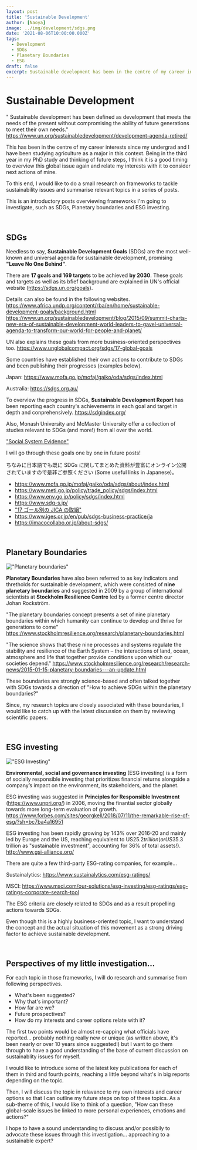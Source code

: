 ```yaml
---
layout: post
title: 'Sustainable Development'
author: [Naoya]
image: ../img/development/sdgs.png
date: '2021-08-06T10:00:00.000Z'
tags:
  - Development
  - SDGs
  - Planetary Boundaries
  - ESG
draft: false
excerpt: Sustainable development has been in the centre of my career interests since my undergrad. I have been working on this big theme from agricultural perspetive and would like to re-think this to overview my research interests and surounding topics. This post is an introductory and summarising one for a series of relevant posts (hopefully coming more frequently!).
---
```


# Sustainable Development

" Sustainable development has been defined as development that meets the needs of the present without compromising the ability of future generations to meet their own needs."
https://www.un.org/sustainabledevelopment/development-agenda-retired/

This has been in the centre of my career interests since my undergrad and I have been studying agriculture as a major in this context. Being in the third year in my PhD study and thinking of future steps, I think it is a good timing to overview this global issue again and relate my interests with it to consider next actions of mine.

To this end, I would like to do a small research on frameworks to tackle sustainability issues and summarise relevant topics in a series of posts.

This is an introductory posts overviewing frameworks I'm going to investigate, such as SDGs, Planetary boundaries and ESG investing.

<br>

## SDGs

Needless to say, **Sustainable Development Goals** (SDGs) are the most well-known and universal agenda for sustainable development, promising **"Leave No One Behind"**.

There are **17 goals and 169 targets** to be achieved **by 2030**.
These goals and targets as well as its bfief background are explained in UN's official website (https://sdgs.un.org/goals).

Details can also be found in the following websites.
https://www.africa.undp.org/content/rba/en/home/sustainable-development-goals/background.html
https://www.un.org/sustainabledevelopment/blog/2015/09/summit-charts-new-era-of-sustainable-development-world-leaders-to-gavel-universal-agenda-to-transform-our-world-for-people-and-planet/

UN also explains these goals from more business-oriented perspectives too.
https://www.unglobalcompact.org/sdgs/17-global-goals

Some countries have established their own actions to contribute to SDGs and been publishing their progresses (examples below).

Japan: https://www.mofa.go.jp/mofaj/gaiko/oda/sdgs/index.html

Australia: https://sdgs.org.au/

To overview the progress in SDGs, **Sustainable Development Report** has been reporting each country's achievements in each goal and target in depth and conprehensively.
https://sdgindex.org/

Also, Monash University and McMaster University offer a collection of studies relevant to SDGs (and more!) from all over the world.

["Social System Evidence"](https://www.socialsystemsevidence.org/)

I will go through these goals one by one in future posts!

ちなみに日本語でも既に SDGs に関してまとめた資料が豊富にオンライン公開されていますので是非ご参照ください (Some useful links in Japanese)。

- https://www.mofa.go.jp/mofaj/gaiko/oda/sdgs/about/index.html
- https://www.meti.go.jp/policy/trade_policy/sdgs/index.html
- https://www.env.go.jp/policy/sdgs/index.html
- https://www.sdg-s.jp/
- ["17 ゴール別の JICA の取組"](https://www.jica.go.jp/aboutoda/sdgs/position_paper.html)
- https://www.iges.or.jp/en/pub/sdgs-business-practice/ja
- https://imacocollabo.or.jp/about-sdgs/

<br>

## Planetary Boundaries

!["Planetary boundaries"](../img/development/planetary-boundaries.png)

**Planetary Boundaries** have also been referred to as key indicators and thretholds for sustainable development, which were consisted of **nine planetary boundaries** and suggested in 2009 by a group of international scientists at **Stockholm Resilience Centre** led by a former centre director Johan Rockström.

"The planetary boundaries concept presents a set of nine planetary boundaries within which humanity can continue to develop and thrive for generations to come"
https://www.stockholmresilience.org/research/planetary-boundaries.html

"The science shows that these nine processes and systems regulate the stability and resilience of the Earth System – the interactions of land, ocean, atmosphere and life that together provide conditions upon which our societies depend."
https://www.stockholmresilience.org/research/research-news/2015-01-15-planetary-boundaries---an-update.html

These boundaries are strongly science-based and often talked together with SDGs towards a direction of "How to achieve SDGs within the planetary boundaries?"

Since, my research topics are closely associated with these boundaries, I would like to catch up with the latest discussion on them by reviewing scientific papers.

<br>

## ESG investing

!["ESG Investing"](../img/development/esg-investing.jpg)

**Environmental, social and governance investing** (ESG investing) is a form of socially responsible investing that prioritizes financial returns alongside a company’s impact on the environment, its stakeholders, and the planet.

ESG investing was suggested in **Principles for Responsible Investment** (https://www.unpri.org/) in 2006, moving the finantial sector globally towards more long-term evaluation of growth.
https://www.forbes.com/sites/georgkell/2018/07/11/the-remarkable-rise-of-esg/?sh=bc7ba4a16951

ESG investing has been rapidly growing by 143% over 2016-20 and mainly led by Europe and the US, reaching equivalent to US$25.2 trillion (or US$35.3 trillion as "sustainable investment", accounting for 36% of total assets!).
http://www.gsi-alliance.org/

There are quite a few third-party ESG-rating companies, for example...

Sustainalytics: https://www.sustainalytics.com/esg-ratings/

MSCI: https://www.msci.com/our-solutions/esg-investing/esg-ratings/esg-ratings-corporate-search-tool

The ESG criteria are closely related to SDGs and as a result propelling actions towards SDGs.

Even though this is a highly business-oriented topic, I want to understand the concept and the actual situation of this movement as a strong driving factor to achieve sustainable development.

<br>

## Perspectives of my little investigation...

For each topic in those frameworks, I will do research and summarise from following perspectives.

- What's been suggested?
- Why that's important?
- How far are we?
- Future prospectives?
- How do my interests and career options relate with it?

The first two points would be almost re-capping what officials have reported... probably nothing really new or unique (as written above, it's been nearly or over 10 years since suggested!) but I want to go them through to have a good understanding of the base of current discussion on sustainablity issues for myself.

I would like to introduce some of the latest key publications for each of them in third and fourth points, reaching a little beyond what's in big reports depending on the topic.

Then, I will discuss the topic in relavance to my own interests and career options so that I can outline my future steps on top of these topics. As a sub-theme of this, I would like to think of a question, "How can these global-scale issues be linked to more personal experiences, emotions and actions?"

I hope to have a sound understanding to discuss and/or possibily to advocate these issues through this investigation... approaching to a sustainable expert?
